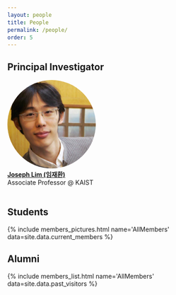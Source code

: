 ```yaml
---
layout: people
title: People
permalink: /people/
order: 5
---
```


<h2>Principal Investigator</h2>
<div class='big-member'>
  <a target="_blank" href='https://clvrai.com/web_lim/'>
    <img src="/assets/people/joseph2_cropped.png" class='member-img' style='height: 200px;border-radius: 100px;'/>
    <div>
      <b>Joseph Lim (임재환)</b>
    </div>
  </a>
  <div>
    Associate Professor @ KAIST
  </div>
</div>

<br />

<h2>Students</h2>

{% include members_pictures.html name='AllMembers' data=site.data.current_members %}

<h2>Alumni</h2>
{% include members_list.html name='AllMembers' data=site.data.past_visitors %}

